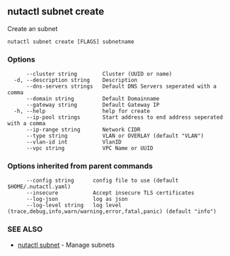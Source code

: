 ## nutactl subnet create

Create an subnet

```
nutactl subnet create [FLAGS] subnetname
```

### Options

```
      --cluster string        Cluster (UUID or name)
  -d, --description string    Description
      --dns-servers strings   Default DNS Servers seperated with a comma
      --domain string         Default Domainname
      --gateway string        Default Gateway IP
  -h, --help                  help for create
      --ip-pool strings       Start address to end address seperated with a comma
      --ip-range string       Network CIDR
      --type string           VLAN or OVERLAY (default "VLAN")
      --vlan-id int           VlanID
      --vpc string            VPC Name or UUID
```

### Options inherited from parent commands

```
      --config string      config file to use (default $HOME/.nutactl.yaml)
      --insecure           Accept insecure TLS certificates
      --log-json           log as json
      --log-level string   log level (trace,debug,info,warn/warning,error,fatal,panic) (default "info")
```

### SEE ALSO

* [nutactl subnet](nutactl_subnet.md)	 - Manage subnets

